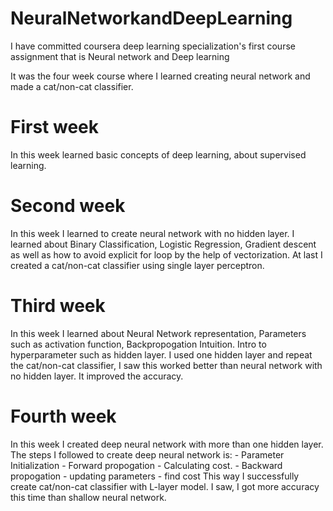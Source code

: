 # NeuralNetworkandDeepLearning
I have committed coursera deep learning specialization's first course assignment that is Neural network and Deep learning

It was the four week course where I learned creating neural network and made a cat/non-cat classifier.

# First week 
In this week learned basic concepts of deep learning, about supervised learning.

# Second week 
In this week I learned to create neural network with no hidden layer. 
I learned about Binary Classification, Logistic Regression, Gradient descent as well as how to avoid explicit for loop by the help of vectorization.
At last I created a cat/non-cat classifier using single layer perceptron.

# Third week 
In this week I learned about Neural Network representation, Parameters such as activation function, Backpropogation Intuition.
Intro to hyperparameter such as hidden layer. 
I used one hidden layer and repeat the cat/non-cat classifier, I saw this worked better than neural network with no hidden layer. It improved the accuracy.

# Fourth week
In this week I created deep neural network with more than one hidden layer.
The steps I followed to create deep neural network is:
           - Parameter Initialization
           - Forward propogation
           - Calculating cost.
           - Backward propogation
           - updating parameters
           - find cost
 This way I successfully create cat/non-cat classifier with L-layer model.
 I saw, I got more accuracy this time than shallow neural network.
